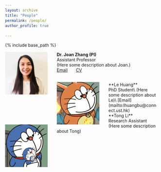```yaml
---
layout: archive
title: "People"
permalink: /people/
author_profile: true

---
```


{% include base_path %}


<img align="left" style="float: left; padding-right: 30px;" src="/images/profile.png" width="140" height="140">  **Dr. Joan Zhang (PI)**
<br/>
Assistant Professor\
(Here some description about Joan.)\
[Email](mailto:qiongz@ust.hk) &nbsp; &nbsp; &nbsp; [CV](/files/JoanCV.pdf)

<br/>
<img align="left" style="float: left; padding-right: 30px;" src="/images/huangle.png" width="140" height="140">  **Le Huang**
<br/>
PhD Student\
(Here some description about Le)\
[Email](mailto:lhuangbu@connect.ust.hk)

<br/>
<img align="left" style="float: left; padding-right: 30px;" src="/images/litong.png" width="140" height="140">  **Tong Li**
<br/>
Research Assistant 
<br/>
(Here some description about Tong)






